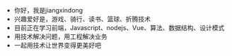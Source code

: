- 你好，我是jiangxindong
- 兴趣爱好是，游戏、骑行、读书、篮球、折腾技术
- 目前正在学习前端，Javascript、nodejs、Vue、算法、数据结构、设计模式
- 用技术解决问题，用工程解决业务
- 一起用技术让世界变得更美好吧
